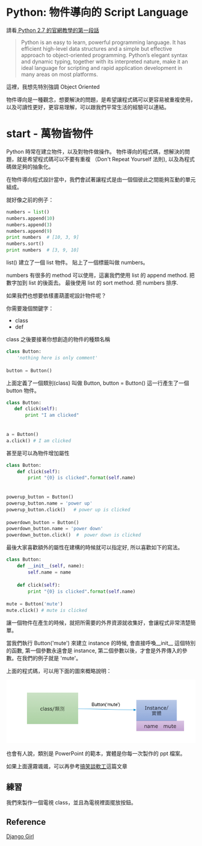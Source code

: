 # Python: 物件導向的 Script Language

請看[ Python 2.7 的官網教學的第一段話 ](https://docs.python.org/2.7/tutorial/index.html)

> Python is an easy to learn, powerful programming language. It has efficient high-level data structures and a simple but effective approach to object-oriented programming. Python’s elegant syntax and dynamic typing, together with its interpreted nature, make it an ideal language for scripting and rapid application development in many areas on most platforms.

這裡，我想先特別強調 Object Oriented

物件導向是一種觀念，想要解決的問題，是希望讓程式碼可以更容易被重複使用，以及可讀性更好，更容易理解，可以跟我們平常生活的經驗可以連結。


# start - 萬物皆物件


Python 時常在建立物件，以及對物件做操作。 物件導向的程式碼，想解決的問題，就是希望程式碼可以不要有重複 （Don't Repeat Yourself 法則), 以及為程式碼做足夠的抽象化。

在物件導向程式設計當中，我們會試著讓程式是由一個個彼此之間能夠互動的單元組成。

就好像之前的例子：

```python
numbers = list()
numbers.append(10)
numbers.append(3)
numbers.append(9)
print numbers  # [10, 3, 9]
numbers.sort()
print numbers  # [3, 9, 10]
```

list() 建立了一個 list 物件。 貼上了一個標籤叫做 numbers。

numbers 有很多的 method 可以使用，這裏我們使用 list 的 append method.  把數字加到 list 的後面去。 最後使用 list 的 sort method. 把 numbers 排序.

如果我們也想要依樣畫葫蘆呢設計物件呢？

你需要幾個關鍵字：

* class
* def

class 之後要接著你想創造的物件的種類名稱

```python
class Button:
    'nothing here is only comment'

button = Button()

```

上面定義了一個類別(class) 叫做 Button, button = Button() 這一行產生了一個 button 物件。


```python
class Button:
   def click(self):
       print "I am clicked"


a = Button()
a.click() # I am clicked
```

甚至是可以為物件增加屬性

```python
class Button:
    def click(self):
        print "{0} is clicked".format(self.name)


powerup_button = Button()
powerup_button.name = 'power up'
powerup_button.click()   # power up is clicked

powerdown_button = Button()
powerdown_button.name = 'power down'
powerdown_button.click()  #  power down is clicked
```

最後大家喜歡額外的屬性在建構的時候就可以指定好, 所以喜歡如下的寫法。

```python
class Button:
    def __init__(self, name):
        self.name = name

    def click(self):
        print "{0} is clicked".format(self.name)

mute = Button('mute')
mute.click() # mute is clicked
```


讓一個物件在產生的時候，就把所需要的外界資源就收集好，會讓程式非常清楚簡單。

當我們執行 Button('mute') 來建立 instance 的時候, 會直接呼喚\_\_init\__ 這個特別的函數, 第一個參數永遠會是
instance, 第二個參數以後，才會是外界傳入的參數。在我們的例子就是 'mute'。


上面的程式碼，可以用下面的圖來概略說明：

![img](oo2.png)

也會有人說，類別是 PowerPoint 的範本，實體是你每一次製作的 ppt 檔案。

如果上面還霧颯颯，可以再參考[搞笑談軟工](http://teddy-chen-tw.blogspot.tw/2012/01/2object-class-instance.html)這篇文章

## 練習

我們來製作一個電視 class，並且為電視裡面擺放按鈕。


## Reference

[Django Girl ](http://djangogirlstaipei.herokuapp.com/tutorials/python/)
